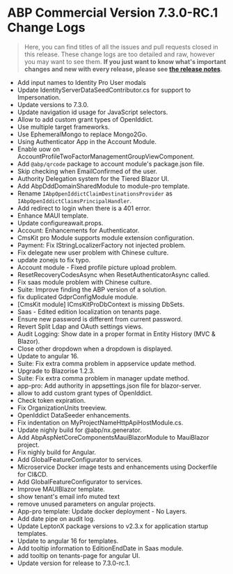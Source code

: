 # ABP Commercial Version 7.3.0-RC.1 Change Logs

> Here, you can find titles of all the issues and pull requests closed in this release. These change logs are too detailed and raw, however you may want to see them. **If you just want to know what's important changes and new with every release, please see [the release notes](../release-notes.md)**.

* Add input names to Identity Pro User modals
* Update IdentityServerDataSeedContributor.cs for support to Impersonation.
* Update versions to 7.3.0.
* Update navigation id usage for JavaScript selectors.
* Allow to add custom grant types of OpenIddict.
* Use multiple target frameworks.
* Use EphemeralMongo to replace Mongo2Go.
* Using Authenticator App in the Account Module.
* Enable uow on AccountProfileTwoFactorManagementGroupViewComponent.
* Add `@abp/qrcode` package to account module's package.json file.
* Skip checking when EmailConfirmed of the user.
* Authority Delegation system for the Tiered Blazor UI.
* Add AbpDddDomainSharedModule to module-pro template.
* Rename `IAbpOpenIddictClaimDestinationsProvider` as `IAbpOpenIddictClaimsPrincipalHandler`.
* Add redirect to login when there is a 401 error.
* Enhance MAUI template.
* Update configureawait.props.
* Account: Enhancements for Authenticator.
* CmsKit pro Module supports module extension configuration.
* Payment: Fix IStringLocalizerFactory not injected problem.
* Fix delegate new user problem with Chinese culture.
* update zonejs to fix typo.
* Account module - Fixed profile picture upload problem.
* ResetRecoveryCodesAsync when ResetAuthenticatorAsync called.
* Fix saas module problem with Chinese culture.
* Suite: Improve finding the ABP version of a solution.
* fix duplicated GdprConfigModule module.
* [CmsKit module] ICmsKitProDbContext is missing DbSets.
* Saas - Edited edition localization on tenants page.
* Ensure new password is different from current password.
* Revert Split Ldap and OAuth settings views.
* Audit Logging: Show date in a proper format in Entity History (MVC & Blazor).
* Close other dropdown when a dropdown is displayed.
* Update to angular 16.
* Suite: Fix extra comma problem in appservice update method.
* Upgrade to Blazorise 1.2.3.
* Suite: Fix extra comma problem in manager update method.
* app-pro: Add authority in appsettings.json file for blazor-server.
* allow to add custom grant types of OpenIddict.
* Check token expiration.
* Fix OrganizationUnits treeview.
* OpenIddict DataSeeder enhancements.
* Fix indentation on MyProjectNameHttpApiHostModule.cs.
* Update nighly build for @abp/nx.generator.
* Add AbpAspNetCoreComponentsMauiBlazorModule to MauiBlazor project.
* Fix nighly build for Angular.
* Add GlobalFeatureConfigurator to services.
* Microservice Docker image tests and enhancements using Dockerfile for CI&CD.
* Add GlobalFeatureConfigurator to services.
* Improve MAUIBlazor template.
* show tenant's email info muted text
* remove unused parameters on angular projects.
* App-pro template: Update docker deployment - No Layers.
* Add date pipe on audit log.
* Update LeptonX package versions to v2.3.x for application startup templates.
* Update to angular 16 for templates.
* Add tooltip information to EditionEndDate in Saas module.
* add tooltip on tenants-page for angular UI.
* Update version for release to 7.3.0-rc.1.